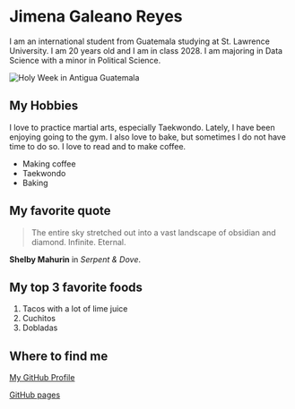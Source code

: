 # Jimena Galeano Reyes
I am an international student from Guatemala studying at St. Lawrence University. I am 20 years old and I am in class 2028. 
I am majoring in Data Science with a minor in Political Science. 

![Holy Week in Antigua Guatemala](https://images.unsplash.com/photo-1584416892636-c7d4cf13f252?q=80&w=1469&auto=format&fit=crop&ixlib=rb-4.1.0&ixid=M3wxMjA3fDB8MHxwaG90by1wYWdlfHx8fGVufDB8fHx8fA%3D%3D)

## My Hobbies 
I love to practice martial arts, especially Taekwondo. Lately, I have been enjoying going to the gym. I also love to bake, but sometimes 
I do not have time to do so. I love to read and to make coffee. 
* Making coffee
* Taekwondo
* Baking

## My favorite quote
> The entire sky stretched out into a vast landscape of obsidian and diamond. Infinite. Eternal.

**Shelby Mahurin** in *Serpent & Dove*.

## My top 3 favorite foods 
1. Tacos with a lot of lime juice
2. Cuchitos
3. Dobladas

## Where to find me 
[My GitHub Profile](https://github.com/JimenaGaleano)

[GitHub pages](https://github.com/JimenaGaleano/cs3017-f25/commits?author=JimenaGaleano)

